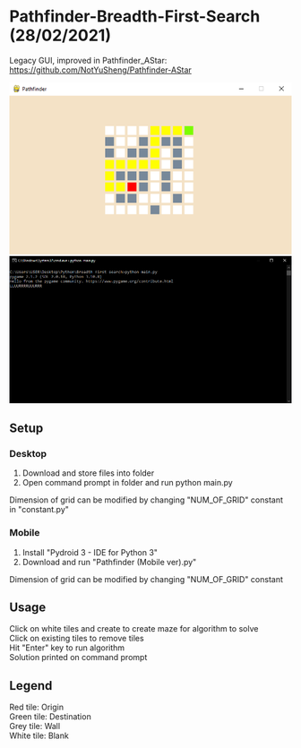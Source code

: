# Pathfinder-Breadth-First-Search (28/02/2021)
Legacy GUI, improved in Pathfinder_AStar: https://github.com/NotYuSheng/Pathfinder-AStar

<p align="center">
  <img src="Pathfinder Sample Img.png"/>
  <img src="CMD output Sample.png"/>
</p>

## Setup
### Desktop
1. Download and store files into folder
2. Open command prompt in folder and run python main.py  

Dimension of grid can be modified by changing "NUM_OF_GRID" constant in "constant.py"

### Mobile
1. Install "Pydroid 3 - IDE for Python 3"  
2. Download and run "Pathfinder (Mobile ver).py"  

Dimension of grid can be modified by changing "NUM_OF_GRID" constant

## Usage
Click on white tiles and create to create maze for algorithm to solve  
Click on existing tiles to remove tiles   
Hit "Enter" key to run algorithm  
Solution printed on command prompt  

## Legend
Red tile: Origin  
Green tile: Destination  
Grey tile: Wall  
White tile: Blank
